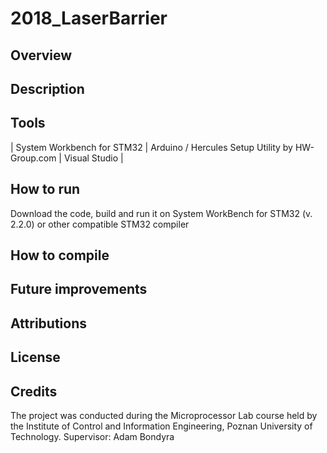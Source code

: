 # 2018_LaserBarrier

## Overview

## Description 

## Tools

| System Workbench for STM32 | Arduino / Hercules Setup Utility by HW-Group.com | Visual Studio |

## How to run

Download the code, build and run it on System WorkBench for STM32 (v. 2.2.0) or other compatible STM32 compiler

## How to compile

## Future improvements

## Attributions

## License

## Credits

The project was conducted during the Microprocessor Lab course held by the Institute of Control and Information Engineering, Poznan University of Technology.
Supervisor: Adam Bondyra
